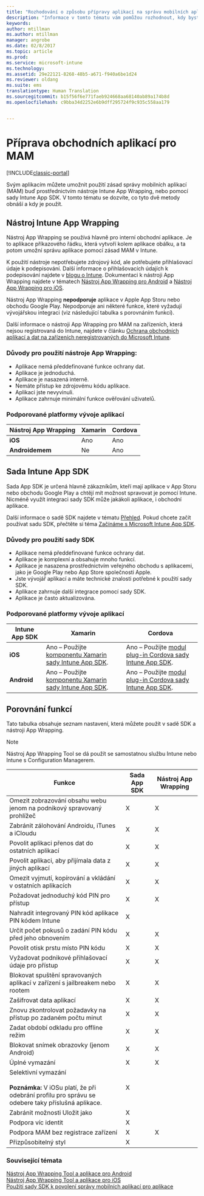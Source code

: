 ```yaml
---
title: "Rozhodování o způsobu přípravy aplikací na správu mobilních aplikací v Microsoft Intune | Dokumentace Microsoftu"
description: "Informace v tomto tématu vám pomůžou rozhodnout, kdy byste měli použít nástroj App Wrapping a sadu App SDK, aby vaše vlastní obchodní aplikace mohly používat zásady správy mobilních aplikací."
keywords: 
author: mtillman
ms.author: mtillman
manager: angrobe
ms.date: 02/8/2017
ms.topic: article
ms.prod: 
ms.service: microsoft-intune
ms.technology: 
ms.assetid: 29e22121-8268-48b5-a671-f940a6be1d24
ms.reviewer: oldang
ms.suite: ems
translationtype: Human Translation
ms.sourcegitcommit: b15f56f6e771faeb924668aa68140ab89a174b8d
ms.openlocfilehash: c9bba34d2252e6b9dff295724f9c935c558aa179


---
```


# <a name="prepare-line-of-business-apps-for-mam"></a>Příprava obchodních aplikací pro MAM

[!INCLUDE[classic-portal](../includes/classic-portal.md)]

Svým aplikacím můžete umožnit použití zásad správy mobilních aplikací (MAM) buď prostřednictvím nástroje Intune App Wrapping, nebo pomocí sady Intune App SDK. V tomto tématu se dozvíte, co tyto dvě metody obnáší a kdy je použít.

## <a name="intune-app-wrapping-tool"></a>Nástroj Intune App Wrapping
Nástroj App Wrapping se používá hlavně pro interní obchodní aplikace. Je to aplikace příkazového řádku, která vytvoří kolem aplikace obálku, a ta potom umožní správu aplikace pomocí zásad MAM v Intune.

K použití nástroje nepotřebujete zdrojový kód, ale potřebujete přihlašovací údaje k podepisování.  Další informace o přihlašovacích údajích k podepisování najdete v [blogu o Intune](https://blogs.technet.microsoft.com/enterprisemobility/2015/02/25/how-to-obtain-the-prerequisites-for-the-intune-app-wrapping-tool-for-ios/). Dokumentaci k nástroji App Wrapping najdete v tématech [Nástroj App Wrapping pro Android](prepare-android-apps-for-mobile-application-management-with-the-microsoft-intune-app-wrapping-tool.md) a [Nástroj App Wrapping pro iOS](prepare-ios-apps-for-mobile-application-management-with-the-microsoft-intune-app-wrapping-tool.md).

Nástroj App Wrapping **nepodporuje** aplikace v Apple App Storu nebo obchodu Google Play. Nepodporuje ani některé funkce, které vyžadují vývojářskou integraci (viz následující tabulka s porovnáním funkcí).


Další informace o nástroji App Wrapping pro MAM na zařízeních, která nejsou registrovaná do Intune, najdete v článku [Ochrana obchodních aplikací a dat na zařízeních neregistrovaných do Microsoft Intune](protect-line-of-business-apps-and-data-on-devices-not-enrolled-in-microsoft-intune.md).

### <a name="reasons-to-use-the-app-wrapping-tool"></a>Důvody pro použití nástroje App Wrapping:
* Aplikace nemá předdefinované funkce ochrany dat.
* Aplikace je jednoduchá.
* Aplikace je nasazená interně.
* Nemáte přístup ke zdrojovému kódu aplikace.
* Aplikaci jste nevyvinuli.
* Aplikace zahrnuje minimální funkce ověřování uživatelů.


### <a name="supported-app-development-platforms"></a>Podporované platformy vývoje aplikací

|**Nástroj App Wrapping** | **Xamarin** |**Cordova** |
|------|----|----|
|**iOS** |Ano|Ano|
|**Androidemem**| Ne |Ano|

## <a name="intune-app-sdk"></a>Sada Intune App SDK
Sada App SDK je určená hlavně zákazníkům, kteří mají aplikace v App Storu nebo obchodu Google Play a chtějí mít možnost spravovat je pomocí Intune. Nicméně využít integraci sady SDK může jakákoli aplikace, i obchodní aplikace.

Další informace o sadě SDK najdete v tématu [Přehled](/intune/develop/intune-app-sdk). Pokud chcete začít používat sadu SDK, přečtěte si téma [Začínáme s Microsoft Intune App SDK](/intune/develop/intune-app-sdk-get-started).

### <a name="reasons-to-use-the-sdk"></a>Důvody pro použití sady SDK
* Aplikace nemá předdefinované funkce ochrany dat.
* Aplikace je komplexní a obsahuje mnoho funkcí.
* Aplikace je nasazena prostřednictvím veřejného obchodu s aplikacemi, jako je Google Play nebo App Store společnosti Apple.
* Jste vývojář aplikací a máte technické znalosti potřebné k použití sady SDK.
* Aplikace zahrnuje další integrace pomocí sady SDK.
* Aplikace je často aktualizována.

### <a name="supported-app-development-platforms"></a>Podporované platformy vývoje aplikací

|**Intune App SDK** |**Xamarin** |**Cordova**
|------|----|----|
|**iOS**|Ano – Použijte [komponentu Xamarin sady Intune App SDK](/../develop/intune-app-sdk-xamarin).|Ano – Použijte [modul plug-in Cordova sady Intune App SDK](/../develop/intune-app-sdk-cordova).|
|**Android**| Ano – Použijte [komponentu Xamarin sady Intune App SDK](/../develop/intune-app-sdk-xamarin).|Ano – Použijte [modul plug-in Cordova sady Intune App SDK](/../develop/intune-app-sdk-cordova).|

## <a name="feature-comparison"></a>Porovnání funkcí
Tato tabulka obsahuje seznam nastavení, která můžete použít v sadě SDK a nástroji App Wrapping.

> [!NOTE]
> Nástroj App Wrapping Tool se dá použít se samostatnou službu Intune nebo Intune s Configuration Managerem.

|Funkce|Sada App SDK|Nástroj App Wrapping|
|-----------|---------------------|-----------|
|Omezit zobrazování obsahu webu jenom na podnikový spravovaný prohlížeč|X|X|
|Zabránit zálohování Androidu, iTunes a iCloudu|X|X|
|Povolit aplikaci přenos dat do ostatních aplikací|X|X|
|Povolit aplikaci, aby přijímala data z jiných aplikací|X|X|
|Omezit vyjmutí, kopírování a vkládání v ostatních aplikacích|X|X|
|Požadovat jednoduchý kód PIN pro přístup|X|X|
|Nahradit integrovaný PIN kód aplikace PIN kódem Intune|X||
|Určit počet pokusů o zadání PIN kódu před jeho obnovením|X|X|
|Povolit otisk prstu místo PIN kódu |X|X|
|Vyžadovat podnikové přihlašovací údaje pro přístup|X|X|
|Blokovat spuštění spravovaných aplikací v zařízení s jailbreakem nebo rootem|X|X|
|Zašifrovat data aplikací|X|X|
|Znovu zkontrolovat požadavky na přístup po zadaném počtu minut|X|X|
|Zadat období odkladu pro offline režim|X|X|
|Blokovat snímek obrazovky (jenom Android)|X|X|
|Úplné vymazání|X|X|
|Selektivní vymazání <br></br>**Poznámka:** V iOSu platí, že při odebrání profilu pro správu se odebere taky příslušná aplikace.|X||
|Zabránit možnosti Uložit jako |X||
|Podpora víc identit|X||
|Podpora MAM bez registrace zařízení|X|X|
|Přizpůsobitelný styl |X|||
### <a name="see-also"></a>Související témata

[Nástroj App Wrapping Tool a aplikace pro Android](prepare-android-apps-for-mobile-application-management-with-the-microsoft-intune-app-wrapping-tool.md)</br>
[Nástroj App Wrapping Tool a aplikace pro iOS](prepare-ios-apps-for-mobile-application-management-with-the-microsoft-intune-app-wrapping-tool.md)</br>
[Použití sady SDK k povolení správy mobilních aplikací pro aplikace](use-the-sdk-to-enable-apps-for-mobile-application-management.md)



<!--HONumber=Feb17_HO2-->


